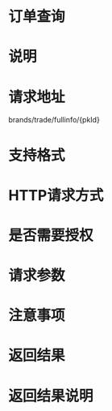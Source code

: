 # 订单查询

# 说明

# 请求地址

brands\/trade\/fullinfo\/{pkId}

# 支持格式

# HTTP请求方式

# 是否需要授权

# 请求参数

# 注意事项

# 返回结果

# 返回结果说明

